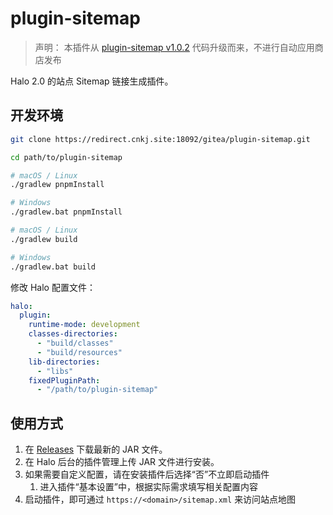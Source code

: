 # plugin-sitemap
> 声明： 本插件从 [plugin-sitemap v1.0.2](https://github.com/halo-sigs/plugin-sitemap) 代码升级而来，不进行自动应用商店发布

Halo 2.0 的站点 Sitemap 链接生成插件。

## 开发环境

```bash
git clone https://redirect.cnkj.site:18092/gitea/plugin-sitemap.git
```

```bash
cd path/to/plugin-sitemap
```

```bash
# macOS / Linux
./gradlew pnpmInstall

# Windows
./gradlew.bat pnpmInstall
```

```bash
# macOS / Linux
./gradlew build

# Windows
./gradlew.bat build
```

修改 Halo 配置文件：

```yaml
halo:
  plugin:
    runtime-mode: development
    classes-directories:
      - "build/classes"
      - "build/resources"
    lib-directories:
      - "libs"
    fixedPluginPath:
      - "/path/to/plugin-sitemap"
```

## 使用方式

1. 在 [Releases](https://redirect.cnkj.site:18092/gitea/plugin-sitemap/releases) 下载最新的 JAR 文件。
2. 在 Halo 后台的插件管理上传 JAR 文件进行安装。
3. 如果需要自定义配置，请在安装插件后选择“否”不立即启动插件
   1. 进入插件“基本设置”中，根据实际需求填写相关配置内容
4. 启动插件，即可通过 `https://<domain>/sitemap.xml` 来访问站点地图
